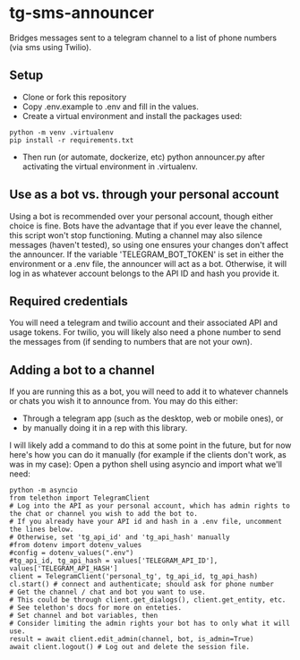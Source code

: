 # tg-sms-announcer

Bridges messages sent to a telegram channel to a list of phone numbers (via sms using Twilio).

## Setup
* Clone or fork this repository
* Copy .env.example to .env and fill in the values.
* Create a virtual environment and install the packages used:
```
python -m venv .virtualenv
pip install -r requirements.txt
```
* Then run (or automate, dockerize, etc) python announcer.py after activating the virtual environment in .virtualenv.

## Use as a bot vs. through your personal account
Using a bot is recommended over your personal account, though either choice is fine. Bots have the advantage that if you ever leave the channel, this script won't stop functioning. Muting a channel may also silence messages (haven't tested), so using one ensures your changes don't affect the announcer.
If the variable 'TELEGRAM_BOT_TOKEN' is set in either the environment or a .env file, the announcer will act as a bot. Otherwise, it will log in as whatever account belongs to the API ID and hash you provide it.

## Required credentials
You will need a telegram and twilio account and their associated API and usage tokens.
For twilio, you will likely also need a phone number to send the messages from (if sending to numbers that are not your own).

## Adding a bot to a channel
If you are running this as a bot, you will need to add it to whatever channels or chats you wish it to announce from. You may do this either:
* Through a telegram app (such as the desktop, web or mobile ones), or
* by manually doing it in a rep with this library.

I will likely add a command to do this at some point in the future, but for now here's how you can do it manually (for example if the clients don't work, as was in my case):
Open a python shell using asyncio and import what we'll need:
```
python -m asyncio
from telethon import TelegramClient
# Log into the API as your personal account, which has admin rights to the chat or channel you wish to add the bot to.
# If you already have your API id and hash in a .env file, uncomment the lines below.
# Otherwise, set 'tg_api_id' and 'tg_api_hash' manually
#from dotenv import dotenv_values
#config = dotenv_values(".env")
#tg_api_id, tg_api_hash = values['TELEGRAM_API_ID'], values['TELEGRAM_API_HASH']
client = TelegramClient('personal_tg', tg_api_id, tg_api_hash)
cl.start() # connect and authenticate; should ask for phone number
# Get the channel / chat and bot you want to use.
# This could be through client.get_dialogs(), client.get_entity, etc.
# See telethon's docs for more on enteties.
# Set channel and bot variables, then
# Consider limiting the admin rights your bot has to only what it will use.
result = await client.edit_admin(channel, bot, is_admin=True)
await client.logout() # Log out and delete the session file.
```

